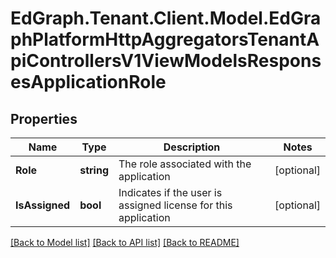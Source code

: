 # EdGraph.Tenant.Client.Model.EdGraphPlatformHttpAggregatorsTenantApiControllersV1ViewModelsResponsesApplicationRole

## Properties

Name | Type | Description | Notes
------------ | ------------- | ------------- | -------------
**Role** | **string** | The role associated with the application | [optional] 
**IsAssigned** | **bool** | Indicates if the user is assigned license for this application | [optional] 

[[Back to Model list]](../README.md#documentation-for-models) [[Back to API list]](../README.md#documentation-for-api-endpoints) [[Back to README]](../README.md)

